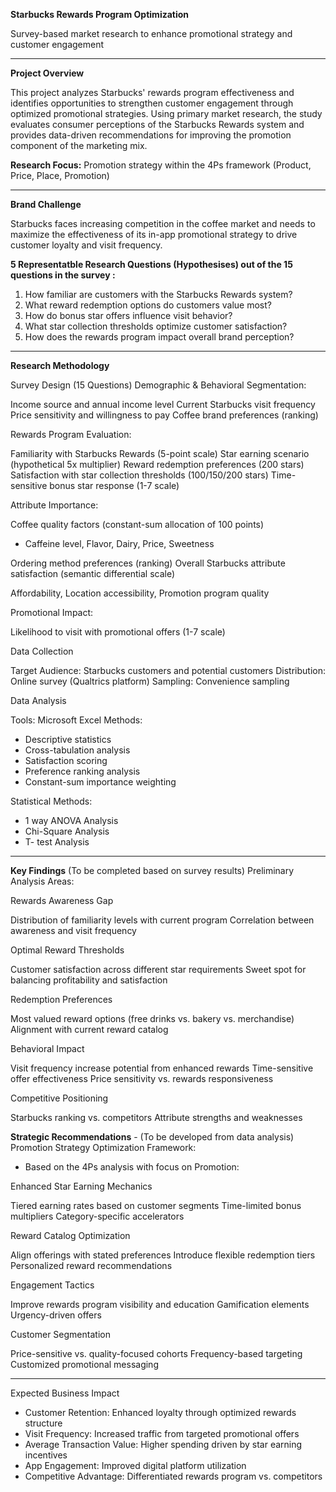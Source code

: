 **Starbucks Rewards Program Optimization**

Survey-based market research to enhance promotional strategy and customer engagement

---

**Project Overview**

This project analyzes Starbucks' rewards program effectiveness and identifies opportunities to strengthen customer engagement through optimized promotional strategies. Using primary market research, the study evaluates consumer perceptions of the Starbucks Rewards system and provides data-driven recommendations for improving the promotion component of the marketing mix.

**Research Focus:** Promotion strategy within the 4Ps framework (Product, Price, Place, Promotion)

-----

**Brand Challenge**

Starbucks faces increasing competition in the coffee market and needs to maximize the effectiveness of its in-app promotional strategy to drive customer loyalty and visit frequency.

**5 Representatble Research Questions (Hypothesises) out of the 15 questions in the survey :**

1. How familiar are customers with the Starbucks Rewards system?
2. What reward redemption options do customers value most?
3. How do bonus star offers influence visit behavior?
4. What star collection thresholds optimize customer satisfaction?
5. How does the rewards program impact overall brand perception?

----

**Research Methodology**

Survey Design (15 Questions)
Demographic & Behavioral Segmentation:

Income source and annual income level
Current Starbucks visit frequency
Price sensitivity and willingness to pay
Coffee brand preferences (ranking)

Rewards Program Evaluation:

Familiarity with Starbucks Rewards (5-point scale)
Star earning scenario (hypothetical 5x multiplier)
Reward redemption preferences (200 stars)
Satisfaction with star collection thresholds (100/150/200 stars)
Time-sensitive bonus star response (1-7 scale)

Attribute Importance:

Coffee quality factors (constant-sum allocation of 100 points)

  - Caffeine level, Flavor, Dairy, Price, Sweetness


Ordering method preferences (ranking)
Overall Starbucks attribute satisfaction (semantic differential scale)

Affordability, Location accessibility, Promotion program quality



Promotional Impact:

Likelihood to visit with promotional offers (1-7 scale)

Data Collection

Target Audience: Starbucks customers and potential customers
Distribution: Online survey (Qualtrics platform)
Sampling: Convenience sampling

Data Analysis

Tools: Microsoft Excel
Methods:

- Descriptive statistics
- Cross-tabulation analysis
- Satisfaction scoring
- Preference ranking analysis
- Constant-sum importance weighting

Statistical Methods:
- 1 way ANOVA Analysis
- Chi-Square Analysis
- T- test Analysis 
---
**Key Findings**
(To be completed based on survey results)
Preliminary Analysis Areas:

Rewards Awareness Gap

Distribution of familiarity levels with current program
Correlation between awareness and visit frequency


Optimal Reward Thresholds

Customer satisfaction across different star requirements
Sweet spot for balancing profitability and satisfaction


Redemption Preferences

Most valued reward options (free drinks vs. bakery vs. merchandise)
Alignment with current reward catalog


Behavioral Impact

Visit frequency increase potential from enhanced rewards
Time-sensitive offer effectiveness
Price sensitivity vs. rewards responsiveness


Competitive Positioning

Starbucks ranking vs. competitors
Attribute strengths and weaknesses




**Strategic Recommendations** - (To be developed from data analysis)
Promotion Strategy Optimization Framework:
- Based on the 4Ps analysis with focus on Promotion:

Enhanced Star Earning Mechanics

Tiered earning rates based on customer segments
Time-limited bonus multipliers
Category-specific accelerators


Reward Catalog Optimization

Align offerings with stated preferences
Introduce flexible redemption tiers
Personalized reward recommendations


Engagement Tactics

Improve rewards program visibility and education
Gamification elements
Urgency-driven offers


Customer Segmentation

Price-sensitive vs. quality-focused cohorts
Frequency-based targeting
Customized promotional messaging

---

Expected Business Impact
- Customer Retention: Enhanced loyalty through optimized rewards structure
- Visit Frequency: Increased traffic from targeted promotional offers
- Average Transaction Value: Higher spending driven by star earning incentives
- App Engagement: Improved digital platform utilization
- Competitive Advantage: Differentiated rewards program vs. competitors


